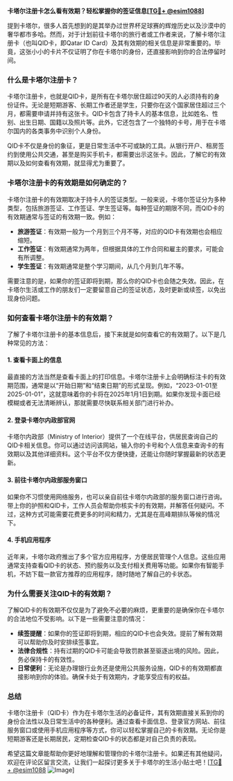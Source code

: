 **卡塔尔注册卡怎么看有效期？轻松掌握你的签证信息[[TG💪+ @esim1088](https://t.me/s/esim1088)]**

提到卡塔尔，很多人首先想到的是其举办过世界杯足球赛的辉煌历史以及沙漠中的奢华都市多哈。然而，对于计划前往卡塔尔的旅行者或工作者来说，了解卡塔尔注册卡（也叫QID卡，即Qatar ID Card）及其有效期的相关信息是非常重要的。毕竟，这张小小的卡片不仅证明了你在卡塔尔的身份，还直接影响到你的合法停留时间。

### **什么是卡塔尔注册卡？**

卡塔尔注册卡，也就是QID卡，是所有在卡塔尔居住超过90天的人必须持有的身份证件。无论是短期游客、长期工作者还是学生，只要你在这个国家居住超过三个月，都需要申请并持有这张卡。QID卡包含了持卡人的基本信息，比如姓名、性别、出生日期、国籍以及照片等。此外，它还包含了一个独特的卡号，用于在卡塔尔国内的各类事务中识别个人身份。

QID卡不仅是身份的象征，更是日常生活中不可或缺的工具。从银行开户、租房签约到使用公共交通，甚至是购买手机卡，都需要出示这张卡。因此，了解它的有效期以及如何查看有效期，就显得尤为重要了。

### **卡塔尔注册卡的有效期是如何确定的？**

卡塔尔注册卡的有效期取决于持卡人的签证类型。一般来说，卡塔尔签证分为多种类型，包括旅游签证、工作签证、学生签证等。每种签证的期限不同，而QID卡的有效期通常与签证的有效期一致。例如：

- **旅游签证**：有效期一般为一个月到三个月不等，对应的QID卡有效期也会相应缩短。
- **工作签证**：有效期通常为两年，但根据具体的工作合同和雇主的要求，可能会有所调整。
- **学生签证**：有效期通常是整个学习期间，从几个月到几年不等。

需要注意的是，如果你的签证即将到期，那么你的QID卡也会随之失效。因此，在卡塔尔生活或工作的朋友们一定要留意自己的签证状态，及时更新或续签，以免出现身份问题。

### **如何查看卡塔尔注册卡的有效期？**

了解了卡塔尔注册卡的基本信息后，接下来就是如何查看它的有效期了。以下是几种常见的方法：

#### **1. 查看卡面上的信息**

最直接的方法当然是查看卡面上的打印信息。卡塔尔注册卡上会明确标注卡的有效期范围，通常是以“开始日期”和“结束日期”的形式呈现。例如，“2023-01-01至2025-01-01”，这就意味着你的卡将在2025年1月1日到期。如果你发现卡面已经模糊或者无法清晰辨认，那就需要尽快联系相关部门进行补办。

#### **2. 登录卡塔尔内政部官网**

卡塔尔内政部（Ministry of Interior）提供了一个在线平台，供居民查询自己的QID卡相关信息。你可以通过访问该网站，输入你的卡号和个人信息来查询卡的有效期以及其他详细资料。这个平台不仅方便快捷，还能让你随时掌握最新的状态更新。

#### **3. 前往卡塔尔内政部服务窗口**

如果你不习惯使用网络服务，也可以亲自前往卡塔尔内政部的服务窗口进行咨询。带上你的护照和QID卡，工作人员会帮助你核实卡的有效期，并解答任何疑问。不过，这种方式可能需要花费更多的时间和精力，尤其是在高峰期排队等候的情况下。

#### **4. 手机应用程序**

近年来，卡塔尔政府推出了多个官方应用程序，方便居民管理个人信息。这些应用通常支持查看QID卡的状态、预约服务以及支付相关费用等功能。如果你有智能手机，不妨下载一款官方推荐的应用程序，随时随地了解自己的卡状态。

### **为什么需要关注QID卡的有效期？**

了解QID卡的有效期不仅仅是为了避免不必要的麻烦，更重要的是确保你在卡塔尔的合法地位不受影响。以下是一些需要注意的情况：

- **续签提醒**：如果你的签证即将到期，相应的QID卡也会失效。提前了解有效期可以帮助你及时安排续签事宜。
- **法律合规性**：持有过期的QID卡可能会导致罚款甚至驱逐出境的风险。因此，务必保持卡的有效性。
- **日常便利**：无论是办理银行业务还是使用公共服务设施，QID卡的有效期都直接影响到你的体验。确保卡处于有效期内，才能享受应有的权益。

### **总结**

卡塔尔注册卡（QID卡）作为在卡塔尔生活的必备证件，其有效期直接关系到你的身份合法性以及日常生活中的各种便利。通过查看卡面信息、登录官方网站、前往服务窗口或使用手机应用程序等方式，你可以轻松掌握自己的卡有效期。无论你是短期游客还是长期居民，定期检查QID卡的状态都是对自己负责的表现。

希望这篇文章能帮助你更好地理解和管理你的卡塔尔注册卡。如果还有其他疑问，欢迎在评论区留言交流，让我们一起探讨更多关于卡塔尔的生活小贴士吧！[[TG💪+ @esim1088](https://t.me/s/esim1088) ![Image](https://i.postimg.cc/4NQfJmqS/Snipaste-2025-05-13-00-14-12.png)]